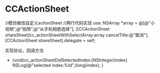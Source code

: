# CCActionSheet
//模仿微信自定义actionSheet
//两行代码实现
use:
    NSArray *array = @[@"小视频",@"拍照",@"从手机相册选择"];
    [[CCActionSheet shareSheet]cc_actionSheetWithSelectArray:array cancelTitle:@"取消"];
    [CCActionSheet shareSheet].delegate = self;
    
  实现协议，回调方法
  - (void)cc_actionSheetDidSelectedIndex:(NSInteger)index{
    NSLog(@"selected index:%ld",(long)index);
}

